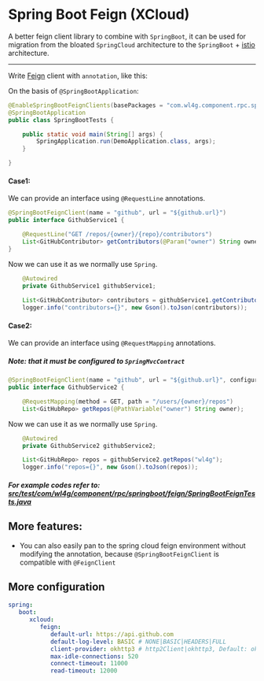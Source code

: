 # Spring Boot Feign (XCloud)

A better feign client library to combine with `SpringBoot`, it can be used for migration 
from the bloated `SpringCloud` architecture to the `SpringBoot` + [istio](https://istio.io) architecture.


---



Write [Feign](https://github.com/OpenFeign/feign) client with `annotation`, like this:


On the basis of `@SpringBootApplication`:

```java
@EnableSpringBootFeignClients(basePackages = "com.wl4g.component.rpc.springboot.feign")
@SpringBootApplication
public class SpringBootTests {

	public static void main(String[] args) {
		SpringApplication.run(DemoApplication.class, args);
	}

}
```

#### Case1:

We can provide an interface using `@RequestLine` annotations.

```java
@SpringBootFeignClient(name = "github", url = "${github.url}")
public interface GithubService1 {

    @RequestLine("GET /repos/{owner}/{repo}/contributors")
    List<GitHubContributor> getContributors(@Param("owner") String owner, @Param("repo") String repo);
}
```

Now we can use it as we normally use `Spring`.

```java
    @Autowired
    private GithubService1 githubService1;
    
    List<GitHubContributor> contributors = githubService1.getContributors("wl4g", "xcloud-components");
    logger.info("contributors={}", new Gson().toJson(contributors));    
```

#### Case2:

We can provide an interface using `@RequestMapping` annotations. 
##### Note: that it must be configured to `SpringMvcContract`

```java
@SpringBootFeignClient(name = "github", url = "${github.url}", configuration = { SpringMvcContract.class })
public interface GithubService2 {

    @RequestMapping(method = GET, path = "/users/{owner}/repos")
    List<GitHubRepo> getRepos(@PathVariable("owner") String owner);

```

Now we can use it as we normally use `Spring`.

```java
    @Autowired
    private GithubService2 githubService2;

    List<GitHubRepo> repos = githubService2.getRepos("wl4g");
    logger.info("repos={}", new Gson().toJson(repos));    
```

##### For example codes refer to: [src/test/com/wl4g/component/rpc/springboot/feign/SpringBootFeignTests.java](src/test/com/wl4g/component/rpc/springboot/feign/SpringBootFeignTests.java)


## More features:
- You can also easily pan to the spring cloud feign environment without modifying the annotation, 
because `@SpringBootFeignClient` is compatible with `@FeignClient`



## More configuration

```yaml
spring:
   boot:
      xcloud:
         feign:
            default-url: https://api.github.com
            default-log-level: BASIC # NONE|BASIC|HEADERS|FULL
            client-provider: okhttp3 # http2Client|okhttp3, Default: okhttp3
            max-idle-connections: 520
            connect-timeout: 11000
            read-timeout: 12000
```
